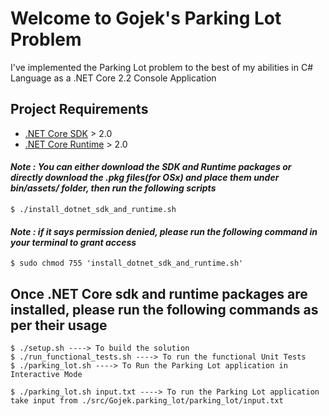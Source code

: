 # Welcome to Gojek's Parking Lot Problem
I've implemented the Parking Lot problem to the best of my abilities in C# Language as a .NET Core 2.2 Console Application

## Project Requirements
- [.NET Core SDK](https://dotnet.microsoft.com/download/dotnet-core/2.1) > 2.0 
- [.NET Core Runtime](https://dotnet.microsoft.com/download/dotnet-core/2.1) > 2.0

#### *Note : You can either download the SDK and Runtime packages or directly download the .pkg files(for OSx) and place them under bin/assets/ folder, then run the following scripts*
```$ ./install_dotnet_sdk_and_runtime.sh```

#### *Note : if it says permission denied, please run the following command in your terminal to grant access*
```$ sudo chmod 755 'install_dotnet_sdk_and_runtime.sh'```

## Once .NET Core sdk and runtime packages are installed, please run the following commands as per their usage
```
$ ./setup.sh ----> To build the solution
$ ./run_functional_tests.sh ----> To run the functional Unit Tests 
$ ./parking_lot.sh ----> To Run the Parking Lot application in Interactive Mode

$ ./parking_lot.sh input.txt ----> To run the Parking Lot application take input from ./src/Gojek.parking_lot/parking_lot/input.txt
```
